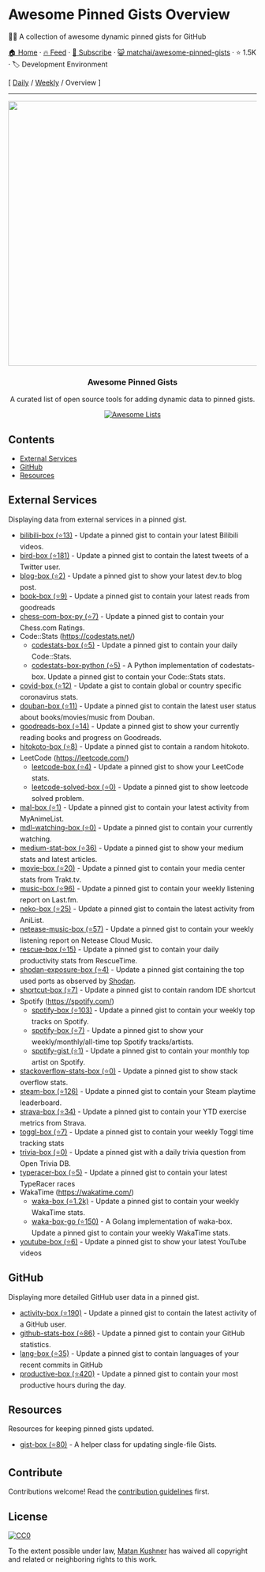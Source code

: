 # Awesome Pinned Gists Overview

📌✨ A collection of awesome dynamic pinned gists for GitHub

[🏠 Home](/README.md) · [🔥 Feed](https://www.trackawesomelist.com/matchai/awesome-pinned-gists/rss.xml) · [📮 Subscribe](https://trackawesomelist.us17.list-manage.com/subscribe?u=d2f0117aa829c83a63ec63c2f&id=36a103854c) · [😺 matchai/awesome-pinned-gists](https://github.com/matchai/awesome-pinned-gists) · ⭐ 1.5K · 🏷️ Development Environment

[ [Daily](/content/matchai/awesome-pinned-gists/README.md) / [Weekly](/content/matchai/awesome-pinned-gists/week/README.md) / Overview ]

---

<p align="center">
  <img src="https://user-images.githubusercontent.com/4658208/57482610-14f64480-7273-11e9-862e-80d9fe332311.png" width="535">
  <h3 align="center">Awesome Pinned Gists</h3>
  <p align="center">A curated list of open source tools for adding dynamic data to pinned gists.<p>
  <p align="center">
    <a href="https://awesome.re"><img src="https://awesome.re/badge.svg" alt="Awesome Lists"></a>
  </p>
</p>

## Contents

*   [External Services](#external-services)
*   [GitHub](#github)
*   [Resources](#resources)

## External Services

Displaying data from external services in a pinned gist.

*   [bilibili-box (⭐13)](https://github.com/KeJunMao/bilibili-box) - Update a pinned gist to contain your latest Bilibili videos.
*   [bird-box (⭐181)](https://github.com/matchai/bird-box) - Update a pinned gist to contain the latest tweets of a Twitter user.
*   [blog-box (⭐2)](https://github.com/Aveek-Saha/blog-box) - Update a pinned gist to show your latest dev.to blog post.
*   [book-box (⭐9)](https://github.com/amorriscode/book-box) - Update a pinned gist to contain your latest reads from goodreads
*   [chess-com-box-py (⭐7)](https://github.com/sciencepal/chess-com-box-py) - Update a pinned gist to contain your Chess.com Ratings.
*   Code::Stats (<https://codestats.net/>)
    *   [codestats-box (⭐5)](https://github.com/Ancientwood/codestats-box) - Update a pinned gist to contain your daily Code::Stats.
    *   [codestats-box-python (⭐5)](https://github.com/aksh1618/codestats-box-python) - A Python implementation of codestats-box. Update a pinned gist to contain your Code::Stats stats.
*   [covid-box (⭐12)](https://github.com/puf17640/covid-box) - Update a gist to contain global or country specific coronavirus stats.
*   [douban-box (⭐11)](https://github.com/CodeDaraW/douban-box) - Update a pinned gist to contain the latest user status about books/movies/music from Douban.
*   [goodreads-box (⭐14)](https://github.com/mdluo/goodreads-box) - Update a pinned gist to show your currently reading books and progress on Goodreads.
*   [hitokoto-box (⭐8)](https://github.com/greenhandatsjtu/hitokoto-box) - Update a pinned gist to contain a random hitokoto.
*   LeetCode (<https://leetcode.com/>)
    *   [leetcode-box (⭐4)](https://github.com/puiiyuen/leetcode-box) - Update a pinned gist to show your LeetCode stats.
    *   [leetcode-solved-box (⭐0)](https://github.com/Pudding124/leetcode-solved-box) - Update a pinned gist to show leetcode solved problem.
*   [mal-box (⭐1)](https://github.com/jckli/mal-box) - Update a pinned gist to contain your latest activity from MyAnimeList.
*   [mdl-watching-box (⭐0)](https://github.com/facalz/mdl-watching-box) - Update a pinned gist to contain your currently watching.
*   [medium-stat-box (⭐36)](https://github.com/kylemocode/medium-stat-box) - Update a pinned gist to show your medium stats and latest articles.
*   [movie-box (⭐20)](https://github.com/LuisAlejandro/movie-box) - Update a pinned gist to contain your media center stats from Trakt.tv.
*   [music-box (⭐96)](https://github.com/jacc/music-box) - Update a pinned gist to contain your weekly listening report on Last.fm.
*   [neko-box (⭐25)](https://github.com/RangerDigital/neko-box) - Update a pinned gist to contain the latest activity from AniList.
*   [netease-music-box (⭐57)](https://github.com/Leecason/netease-music-box) - Update a pinned gist to contain your weekly listening report on Netease Cloud Music.
*   [rescue-box (⭐15)](https://github.com/joshghent/rescue-box) - Update a pinned gist to contain your daily productivity stats from RescueTime.
*   [shodan-exposure-box (⭐4)](https://github.com/ChrisCarini/shodan-exposure-box) - Update a pinned gist containing the top used ports as observed by [Shodan](https://www.shodan.io/).
*   [shortcut-box (⭐7)](https://github.com/artemnovichkov/shortcut-box) - Update a pinned gist to contain random IDE shortcut
*   Spotify (<https://spotify.com/>)
    *   [spotify-box (⭐103)](https://github.com/izayl/spotify-box) - Update a pinned gist to contain your weekly top tracks on Spotify.
    *   [spotify-box (⭐7)](https://github.com/Aveek-Saha/spotify-box) - Update a pinned gist to show your weekly/monthly/all-time top Spotify tracks/artists.
    *   [spotify-gist (⭐1)](https://github.com/mporracindie/spotify-gist) - Update a pinned gist to contain your monthly top artist on Spotify.
*   [stackoverflow-stats-box (⭐0)](https://github.com/Pudding124/stackoverflow-stats-box) - Update a pinned gist to show stack overflow stats.
*   [steam-box (⭐126)](https://github.com/YouEclipse/steam-box) - Update a pinned gist to contain your Steam playtime leaderboard.
*   [strava-box (⭐34)](https://github.com/JohnPhamous/strava-box) - Update a pinned gist to contain your YTD exercise metrics from Strava.
*   [toggl-box (⭐7)](https://github.com/tobimori/toggl-box) - Update a pinned gist to contain your weekly Toggl time tracking stats
*   [trivia-box (⭐0)](https://github.com/ChrisCarini/trivia-box) - Update a pinned gist with a daily trivia question from Open Trivia DB.
*   [typeracer-box (⭐5)](https://github.com/tobimori/typeracer-box) - Update a pinned gist to contain your latest TypeRacer races
*   WakaTime (<https://wakatime.com/>)
    *   [waka-box (⭐1.2k)](https://github.com/matchai/waka-box) - Update a pinned gist to contain your weekly WakaTime stats.
    *   [waka-box-go (⭐150)](https://github.com/YouEclipse/waka-box-go) - A Golang implementation of waka-box. Update a pinned gist to contain your weekly WakaTime stats.
*   [youtube-box (⭐6)](https://github.com/SinaKhalili/youtube-box) - Update a pinned gist to show your latest YouTube videos

## GitHub

Displaying more detailed GitHub user data in a pinned gist.

*   [activity-box (⭐190)](https://github.com/JasonEtco/activity-box) - Update a pinned gist to contain the latest activity of a GitHub user.
*   [github-stats-box (⭐86)](https://github.com/bokub/github-stats-box) - Update a pinned gist to contain your GitHub statistics.
*   [lang-box (⭐35)](https://github.com/inokawa/lang-box) - Update a pinned gist to contain languages of your recent commits in GitHub
*   [productive-box (⭐420)](https://github.com/maxam2017/productive-box) - Update a pinned gist to contain your most productive hours during the day.

## Resources

Resources for keeping pinned gists updated.

*   [gist-box (⭐80)](https://github.com/JasonEtco/gist-box) - A helper class for updating single-file Gists.

## Contribute

Contributions welcome! Read the [contribution guidelines](https://github.com/matchai/awesome-pinned-gists/blob/master/README.md/contributing.md) first.

## License

[![CC0](https://mirrors.creativecommons.org/presskit/buttons/88x31/svg/cc-zero.svg)](https://creativecommons.org/publicdomain/zero/1.0)

To the extent possible under law, [Matan Kushner](https://github.com/matchai) has waived all copyright and
related or neighboring rights to this work.

